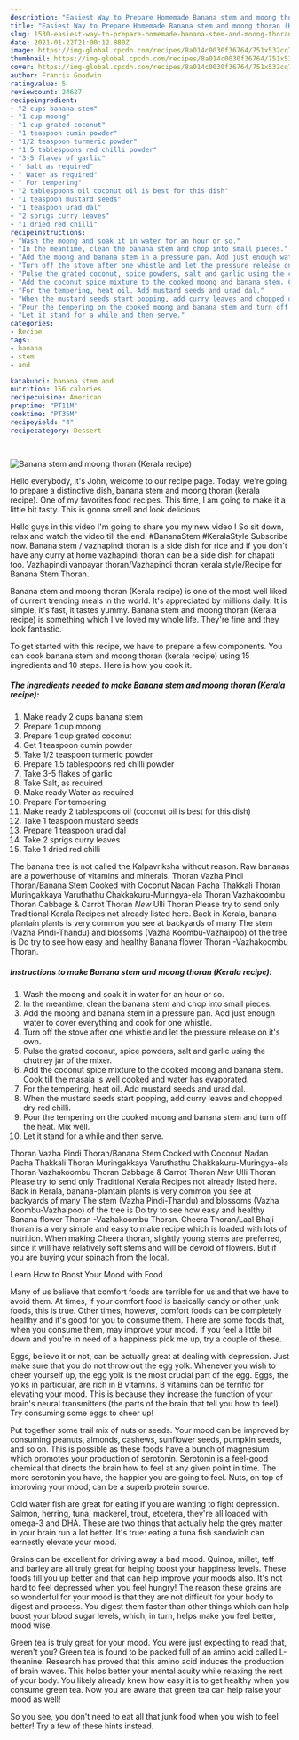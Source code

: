 ```yaml
---
description: "Easiest Way to Prepare Homemade Banana stem and moong thoran (Kerala recipe)"
title: "Easiest Way to Prepare Homemade Banana stem and moong thoran (Kerala recipe)"
slug: 1530-easiest-way-to-prepare-homemade-banana-stem-and-moong-thoran-kerala-recipe
date: 2021-01-22T21:00:12.880Z
image: https://img-global.cpcdn.com/recipes/8a014c0030f36764/751x532cq70/banana-stem-and-moong-thoran-kerala-recipe-recipe-main-photo.jpg
thumbnail: https://img-global.cpcdn.com/recipes/8a014c0030f36764/751x532cq70/banana-stem-and-moong-thoran-kerala-recipe-recipe-main-photo.jpg
cover: https://img-global.cpcdn.com/recipes/8a014c0030f36764/751x532cq70/banana-stem-and-moong-thoran-kerala-recipe-recipe-main-photo.jpg
author: Francis Goodwin
ratingvalue: 5
reviewcount: 24627
recipeingredient:
- "2 cups banana stem"
- "1 cup moong"
- "1 cup grated coconut"
- "1 teaspoon cumin powder"
- "1/2 teaspoon turmeric powder"
- "1.5 tablespoons red chilli powder"
- "3-5 flakes of garlic"
- " Salt as required"
- " Water as required"
- " For tempering"
- "2 tablespoons oil coconut oil is best for this dish"
- "1 teaspoon mustard seeds"
- "1 teaspoon urad dal"
- "2 sprigs curry leaves"
- "1 dried red chilli"
recipeinstructions:
- "Wash the moong and soak it in water for an hour or so."
- "In the meantime, clean the banana stem and chop into small pieces."
- "Add the moong and banana stem in a pressure pan. Add just enough water to cover everything and cook for one whistle."
- "Turn off the stove after one whistle and let the pressure release on it&#39;s own."
- "Pulse the grated coconut, spice powders, salt and garlic using the chutney jar of the mixer."
- "Add the coconut spice mixture to the cooked moong and banana stem. Cook till the masala is well cooked and water has evaporated."
- "For the tempering, heat oil. Add mustard seeds and urad dal."
- "When the mustard seeds start popping, add curry leaves and chopped dry red chilli."
- "Pour the tempering on the cooked moong and banana stem and turn off the heat. Mix well."
- "Let it stand for a while and then serve."
categories:
- Recipe
tags:
- banana
- stem
- and

katakunci: banana stem and 
nutrition: 156 calories
recipecuisine: American
preptime: "PT11M"
cooktime: "PT35M"
recipeyield: "4"
recipecategory: Dessert

---
```



![Banana stem and moong thoran (Kerala recipe)](https://img-global.cpcdn.com/recipes/8a014c0030f36764/751x532cq70/banana-stem-and-moong-thoran-kerala-recipe-recipe-main-photo.jpg)

Hello everybody, it's John, welcome to our recipe page. Today, we're going to prepare a distinctive dish, banana stem and moong thoran (kerala recipe). One of my favorites food recipes. This time, I am going to make it a little bit tasty. This is gonna smell and look delicious.

Hello guys in this video I&#39;m going to share you my new video ! So sit down, relax and watch the video till the end. #BananaStem #KeralaStyle Subscribe now. Banana stem / vazhapindi thoran is a side dish for rice and if you don&#39;t have any curry at home vazhapindi thoran can be a side dish for chapati too. Vazhapindi vanpayar thoran/Vazhapindi thoran kerala style/Recipe for Banana Stem Thoran.

Banana stem and moong thoran (Kerala recipe) is one of the most well liked of current trending meals in the world. It's appreciated by millions daily. It is simple, it's fast, it tastes yummy. Banana stem and moong thoran (Kerala recipe) is something which I've loved my whole life. They're fine and they look fantastic.


To get started with this recipe, we have to prepare a few components. You can cook banana stem and moong thoran (kerala recipe) using 15 ingredients and 10 steps. Here is how you cook it.

<!--inarticleads1-->

##### The ingredients needed to make Banana stem and moong thoran (Kerala recipe):

1. Make ready 2 cups banana stem
1. Prepare 1 cup moong
1. Prepare 1 cup grated coconut
1. Get 1 teaspoon cumin powder
1. Take 1/2 teaspoon turmeric powder
1. Prepare 1.5 tablespoons red chilli powder
1. Take 3-5 flakes of garlic
1. Take  Salt, as required
1. Make ready  Water as required
1. Prepare  For tempering
1. Make ready 2 tablespoons oil (coconut oil is best for this dish)
1. Take 1 teaspoon mustard seeds
1. Prepare 1 teaspoon urad dal
1. Take 2 sprigs curry leaves
1. Take 1 dried red chilli


The banana tree is not called the Kalpavriksha without reason. Raw bananas are a powerhouse of vitamins and minerals. Thoran Vazha Pindi Thoran/Banana Stem Cooked with Coconut Nadan Pacha Thakkali Thoran Muringakkaya Varuthathu Chakkakuru-Muringya-ela Thoran Vazhakoombu Thoran Cabbage &amp; Carrot Thoran *New* Ulli Thoran Please try to send only Traditional Kerala Recipes not already listed here. Back in Kerala, banana-plantain plants is very common you see at backyards of many The stem (Vazha Pindi-Thandu) and blossoms (Vazha Koombu-Vazhaipoo) of the tree is Do try to see how easy and healthy Banana flower Thoran -Vazhakoombu Thoran. 

<!--inarticleads2-->

##### Instructions to make Banana stem and moong thoran (Kerala recipe):

1. Wash the moong and soak it in water for an hour or so.
1. In the meantime, clean the banana stem and chop into small pieces.
1. Add the moong and banana stem in a pressure pan. Add just enough water to cover everything and cook for one whistle.
1. Turn off the stove after one whistle and let the pressure release on it&#39;s own.
1. Pulse the grated coconut, spice powders, salt and garlic using the chutney jar of the mixer.
1. Add the coconut spice mixture to the cooked moong and banana stem. Cook till the masala is well cooked and water has evaporated.
1. For the tempering, heat oil. Add mustard seeds and urad dal.
1. When the mustard seeds start popping, add curry leaves and chopped dry red chilli.
1. Pour the tempering on the cooked moong and banana stem and turn off the heat. Mix well.
1. Let it stand for a while and then serve.


Thoran Vazha Pindi Thoran/Banana Stem Cooked with Coconut Nadan Pacha Thakkali Thoran Muringakkaya Varuthathu Chakkakuru-Muringya-ela Thoran Vazhakoombu Thoran Cabbage &amp; Carrot Thoran *New* Ulli Thoran Please try to send only Traditional Kerala Recipes not already listed here. Back in Kerala, banana-plantain plants is very common you see at backyards of many The stem (Vazha Pindi-Thandu) and blossoms (Vazha Koombu-Vazhaipoo) of the tree is Do try to see how easy and healthy Banana flower Thoran -Vazhakoombu Thoran. Cheera Thoran/Laal Bhaji thoran is a very simple and easy to make recipe which is loaded with lots of nutrition. When making Cheera thoran, slightly young stems are preferred, since it will have relatively soft stems and will be devoid of flowers. But if you are buying your spinach from the local. 

Learn How to Boost Your Mood with Food


Many of us believe that comfort foods are terrible for us and that we have to avoid them. At times, if your comfort food is basically candy or other junk foods, this is true. Other times, however, comfort foods can be completely healthy and it's good for you to consume them. There are some foods that, when you consume them, may improve your mood. If you feel a little bit down and you're in need of a happiness pick me up, try a couple of these.

Eggs, believe it or not, can be actually great at dealing with depression. Just make sure that you do not throw out the egg yolk. Whenever you wish to cheer yourself up, the egg yolk is the most crucial part of the egg. Eggs, the yolks in particular, are rich in B vitamins. B vitamins can be terrific for elevating your mood. This is because they increase the function of your brain's neural transmitters (the parts of the brain that tell you how to feel). Try consuming some eggs to cheer up!

Put together some trail mix of nuts or seeds. Your mood can be improved by consuming peanuts, almonds, cashews, sunflower seeds, pumpkin seeds, and so on. This is possible as these foods have a bunch of magnesium which promotes your production of serotonin. Serotonin is a feel-good chemical that directs the brain how to feel at any given point in time. The more serotonin you have, the happier you are going to feel. Nuts, on top of improving your mood, can be a superb protein source.

Cold water fish are great for eating if you are wanting to fight depression. Salmon, herring, tuna, mackerel, trout, etcetera, they're all loaded with omega-3 and DHA. These are two things that actually help the grey matter in your brain run a lot better. It's true: eating a tuna fish sandwich can earnestly elevate your mood. 

Grains can be excellent for driving away a bad mood. Quinoa, millet, teff and barley are all truly great for helping boost your happiness levels. These foods fill you up better and that can help improve your moods also. It's not hard to feel depressed when you feel hungry! The reason these grains are so wonderful for your mood is that they are not difficult for your body to digest and process. You digest them faster than other things which can help boost your blood sugar levels, which, in turn, helps make you feel better, mood wise.

Green tea is truly great for your mood. You were just expecting to read that, weren't you? Green tea is found to be packed full of an amino acid called L-theanine. Research has proved that this amino acid induces the production of brain waves. This helps better your mental acuity while relaxing the rest of your body. You likely already knew how easy it is to get healthy when you consume green tea. Now you are aware that green tea can help raise your mood as well!

So you see, you don't need to eat all that junk food when you wish to feel better! Try  a few  of  these  hints  instead.

